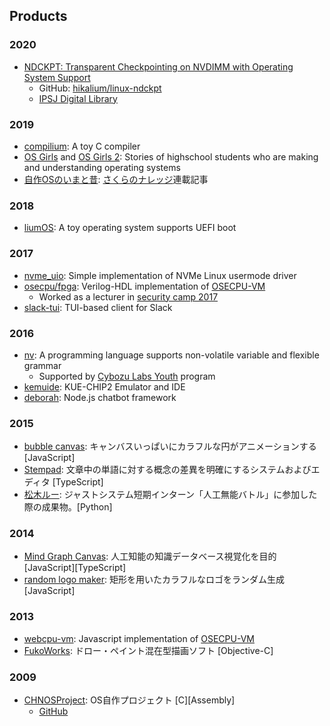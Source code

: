 ## Products

### 2020
- [NDCKPT: Transparent Checkpointing on NVDIMM with Operating System Support](https://www.ieice.org/ken/paper/20200227q1vl/)
  - GitHub: [hikalium/linux-ndckpt](https://github.com/hikalium/linux-ndckpt)
  - [IPSJ Digital Library](http://id.nii.ac.jp/1001/00203154/)

### 2019
- [compilium](https://github.com/hikalium/compilium): A toy C compiler
- [OS Girls](https://hikalium.booth.pm/items/1317230) and [OS Girls 2](https://hikalium.booth.pm/items/1576135): Stories of highschool students who are making and understanding operating systems
- [自作OSのいまと昔](https://knowledge.sakura.ad.jp/serialization/handmade-os/): [さくらのナレッジ](https://knowledge.sakura.ad.jp/)連載記事

### 2018
- [liumOS](https://github.com/hikalium/liumos): A toy operating system supports UEFI boot

### 2017
- [nvme_uio](https://github.com/hikalium/nvme_uio): Simple implementation of NVMe Linux usermode driver
- [osecpu/fpga](https://github.com/osecpu/fpga): Verilog-HDL implementation of [OSECPU-VM](http://osecpu.osask.jp/wiki/)
  - Worked as a lecturer in [security camp 2017](https://www.ipa.go.jp/english/about/outline/human/01.html#section4)
- [slack-tui](https://github.com/hikalium/slack-tui): TUI-based client for Slack

### 2016
- [nv](https://github.com/hikalium/nv): A programming language supports non-volatile variable and flexible grammar
  - Supported by [Cybozu Labs Youth](http://labs.cybozu.co.jp/youth.html) program 
- [kemuide](http://kemuide.openwaseda.net/): KUE-CHIP2 Emulator and IDE
- [deborah](https://github.com/fourseasonslab/deborah): Node.js chatbot framework

### 2015
- [bubble canvas](http://hikalium.github.io/bubbleCanvas/): キャンバスいっぱいにカラフルな円がアニメーションする [JavaScript]
- [Stempad](http://stempad.jp): 文章中の単語に対する概念の差異を明確にするシステムおよびエディタ [TypeScript]
- [松木ルー](https://twitter.com/js_tsubot01): ジャストシステム短期インターン「人工無能バトル」に参加した際の成果物。[Python]

### 2014
- [Mind Graph Canvas](http://hikalium.github.io/mgcanvas/www/index.html): 人工知能の知識データベース視覚化を目的 [JavaScript][TypeScript]
- [random logo maker](https://hikalium.github.io/randlogo/index.html): 矩形を用いたカラフルなロゴをランダム生成 [JavaScript]

### 2013
- [webcpu-vm](https://github.com/hikalium/webcpu-vm): Javascript implementation of [OSECPU-VM](http://osecpu.osask.jp/wiki/)
- [FukoWorks](https://github.com/hikalium/FukoWorks): ドロー・ペイント混在型描画ソフト [Objective-C]

### 2009
- [CHNOSProject](https://osdn.jp/projects/chnosproject/): OS自作プロジェクト [C][Assembly]
  - [GitHub](https://github.com/chnos)

